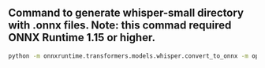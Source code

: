 ## Command to generate whisper-small directory with .onnx files. Note: this commad required ONNX Runtime 1.15 or higher.

```bash
python -m onnxruntime.transformers.models.whisper.convert_to_onnx -m openai/whisper-small --output whisper-small --use_external_data_format --state_dict_path pytorch_model.bin
```